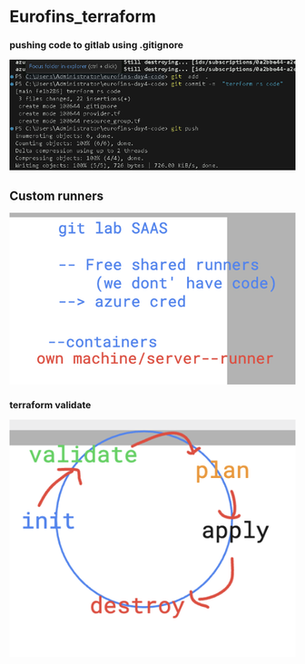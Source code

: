 # Eurofins_terraform

### pushing code to gitlab using .gitignore 

<img src="push.png">

## Custom runners

<img src="runners.png">

### terraform validate 

<img src="validate.png">





